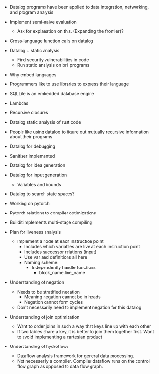 - Datalog programs have been applied to data integration, networking, and program analysis
- Implement semi-naive evaluation
    - Ask for explanation on this. (Expanding the frontier)?
- Cross-language function calls on datalog
- Datalog + static analysis
    - Find security vulnerabilities in code
    - Run static analysis on bril programs

- Why embed languages
 - Programmers like to use libraries to express their language
 - SQLLite is an embedded database engine
 
 - Lambdas
 - Recursive closures
 - Datalog static analysis of rust code
 - People like using datalog to figure out mutually recursive information about their programs
 - Datalog for debugging
 - Sanitizer implemented
 - Datalog for idea generation
 - Datalog for input generation
    - Variables and bounds
- Datalog to search state spaces?

- Working on pytorch
- Pytorch relations to compiler optimizations


- Buildit implements multi-stage compiling

- Plan for liveness analysis
    - Implement a node at each instruction point
        - Includes which variables are live at each instruction point
        - Includes successor relations (input)
        - Use var and definitions all here
        - Naming scheme: 
            - Independently handle functions
                - block_name.line_name

- Understanding of negation
    - Needs to be stratified negation
        - Meaning negation cannot be in heads
        - Negation cannot form cycles
    -  Don't necessarily need to implement negation for this datalog

- Understanding of join optimization
    - Want to order joins in such a way that keys line up with each other
    - If two tables share a key, it is better to join them together first. Want to avoid implementing a cartesian product

- Understanding of hydroflow:
    - Dataflow analysis framework for general data processing.
    - Not necesserily a compiler. Compiler dataflow runs on the control flow graph as opposed to data flow graph.
